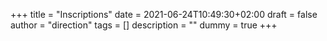 +++
title       = "Inscriptions"
date        = 2021-06-24T10:49:30+02:00
draft       = false
author      = "direction"
tags        = []
description = ""
dummy       = true
+++
